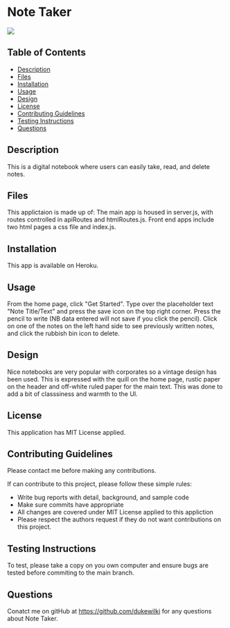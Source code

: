 # Note Taker

<img src="https://img.shields.io/badge/Licence-MIT%20License-green">

## Table of Contents
* [Description](#description)
* [Files](#files)
* [Installation](#installation)
* [Usage](#usage)
* [Design](#design)
* [License](#license)
* [Contributing Guidelines](#contributing-guidelines)
* [Testing Instructions](#testing-instructions)
* [Questions](#questions)

## Description
This is a digital notebook where users can easily take, read, and delete notes.

## Files
This applictaion is made up of: The main app is housed in server.js, with routes controlled in apiRoutes and htmlRoutes.js. Front end apps include two html pages a css file and index.js.

## Installation
This app is available on Heroku.

## Usage
From the home page, click "Get Started". Type over the placeholder text "Note Title/Text" and press the save icon on the top right corner. Press the pencil to write (NB data entered will not save if you click the pencil). Click on one of the notes on the left hand side to see previously written notes, and click the rubbish bin icon to delete. 

## Design
Nice notebooks are very popular with corporates so a vintage design has been used. This is expressed with the quill on the home page, rustic paper on the header and off-white ruled paper for the main text. This was done to add a bit of classsiness and warmth to the UI.

## License
This application has MIT License applied.

## Contributing Guidelines
Please contact me before making any contributions.

If can contribute to this project, please follow these simple rules:
* Write bug reports with detail, background, and sample code
* Make sure commits have appropriate 
* All changes are covered under MIT License applied to this appliction
* Please respect the authors request if they do not want contributions on this project. 

## Testing Instructions
To test, please take a copy on you own computer and ensure bugs are tested before commiting to the main branch. 

## Questions
Conatct me on gitHub at https://github.com/dukewilki for any questions about Note Taker.

